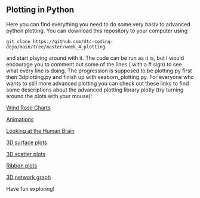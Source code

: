 ## Plotting in Python
Here you can find everything you need to do some very basiv to advanced python plotting. You can download this repository to your computer using 
```
git clone https://github.com/dtc-coding-dojo/main/tree/master/week_4_plotting
```

and start playing around with it. The code can be run as it is, but I would encourage you to comment out some of the lines ( with a # sign) to see what every line is doing. The progression is supposed to be plotting.py first then 3dplotting.py and finish up with seaborn_plotting.py. For everyone who wants to still more advanced plotting you can check out these links to find some descriptions about the advanced plotting library plotly (try turning around the plots with your mouse):

[Wind Rose Charts](https://plot.ly/python/wind-rose-charts/)

[Animations](https://plot.ly/python/animations/)

[Looking at the Human Brain](https://plot.ly/python/visualizing-mri-volume-slices/)

[3D surface plots](https://plot.ly/python/3d-surface-plots/)

[3D scatter plots](https://plot.ly/python/3d-scatter-plots/)

[Ribbon plots](https://plot.ly/python/ribbon-plots/)

[3D network graph](https://plot.ly/python/3d-network-graph/)


Have fun exploring!